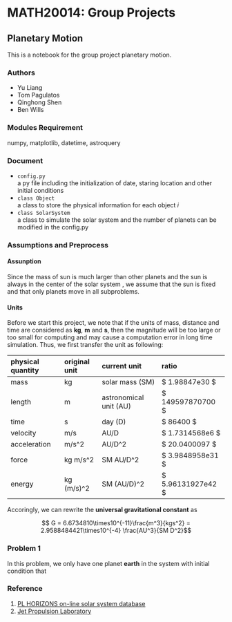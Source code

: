 # MATH20014: Group Projects

## Planetary Motion

This is a notebook for the group project planetary motion.

### Authors

* Yu Liang
* Tom Pagulatos
* Qinghong Shen
* Ben Wills



### Modules Requirement

numpy, matplotlib, datetime, astroquery



### Document
* ``config.py`` <br>
a py file including the initialization of date, staring location and other initial conditions
* ``class Object``  <br>
a class to store the physical information for each object $i$
* ``class SolarSystem`` <br>
a class to simulate the solar system and the number of planets can be modified in the config.py

### Assumptions and Preprocess

#### Assunption

Since the mass of sun is much larger than other planets and the sun is always in the center of the solar system , we assume that the sun is fixed and that only planets move in all subproblems.


#### Units

Before we start this project, we note that if the units of mass, distance and time are considered as **kg**,  **m** and **s**, then the magnitude will be too large or too small for computing and may cause a computation error in long time simulation. Thus, we first transfer the unit as following:

physical quantity |original unit        |  current unit                    | ratio
:------                    | :------                 | :------                               | :------
mass                    | kg                     | solar mass  (SM)              |  $ 1.98847e30 $
length                   | m                      | astronomical unit (AU)    |   $ 149597870700 $
time                      | s                       | day (D)                             |  $ 86400 $
velocity                | m/s                   | AU/D                               |   $ 1.7314568e6 $
acceleration        | m/s^2                | AU/D^2                          |   $ 20.0400097 $
force                   | kg m/s^2           | SM AU/D^2                    |  $ 3.9848958e31 $
energy                 | kg (m/s)^2         | SM (AU/D)^2                 |  $ 5.96131927e42 $

Accoringly, we can rewrite the **universal gravitational constant**  as

$$ G = 6.6734810\times10^{-11}\frac{m^3}{kgs^2}  = 2.9588484421\times10^{-4} \frac{AU^3}{SM D^2}$$

### Problem 1
In this problem, we only have one planet  **earth** in the system with initial condition that

### Reference

1. [PL HORIZONS on-line solar system database][1] <br>
2. [Jet Propulsion Laboratory][2]

[1]: https://docs.astropy.org/en/stable/coordinates/solarsystem.html
[2]: https://ssd.jpl.nasa.gov/?constants

